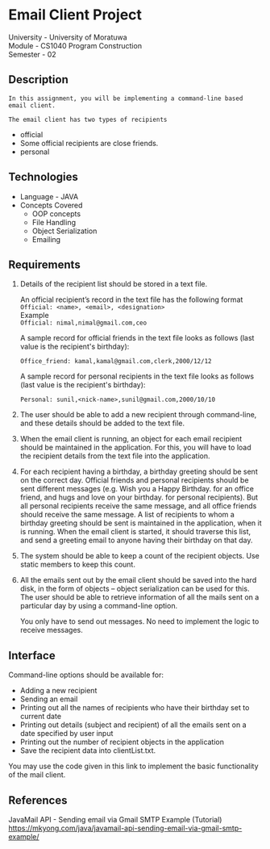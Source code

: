 # Email Client Project
University - University of Moratuwa  
Module - CS1040 Program Construction  
Semester - 02

## Description
    In this assignment, you will be implementing a command-line based email client.

    The email client has two types of recipients
* official
* Some official recipients are close friends.
* personal

## Technologies
* Language - JAVA
* Concepts Covered
  * OOP concepts
  * File Handling
  * Object Serialization
  * Emailing
  
## Requirements

1. Details of the recipient list should be stored in a text file.  

    An official recipient’s record in the text file has the following format  
    `Official: <name>, <email>, <designation>`  
    Example  
    `Official: nimal,nimal@gmail.com,ceo`

    A sample record for official friends in the text file looks as follows (last value is the recipient's birthday):

    `Office_friend: kamal,kamal@gmail.com,clerk,2000/12/12`

    A sample record for personal recipients in the text file looks as follows (last value is the recipient's birthday):

    `Personal: sunil,<nick-name>,sunil@gmail.com,2000/10/10`


2. The user should be able to add a new recipient through command-line, and these details should be added to the text file.

3. When the email client is running, an object for each email recipient should be maintained in the application. For this, you will have to load the recipient details from the text file into the application.   
4. For each recipient having a birthday, a birthday greeting should be sent on the correct day. Official friends and personal recipients should be sent different messages (e.g. Wish you a Happy Birthday. <your name> for an office friend, and hugs and love on your birthday. <your name> for personal recipients). But all personal recipients receive the same message, and all office friends should receive the same message.  A list of recipients to whom a birthday greeting should be sent is maintained in the application, when it is running. When the email client is started, it should traverse this list, and send a greeting email to anyone having their birthday on that day.

5. The system should be able to keep a count of the recipient objects. Use static members to keep this count.

6. All the emails sent out by the email client should be saved into the hard disk, in the form of objects – object serialization can be used for this. The user should be able to retrieve information of all the mails sent on a particular day by using a command-line option. 

    You only have to send out messages. No need to implement the logic to receive messages.

## Interface
Command-line options should be available for:

  * Adding a new recipient  
  * Sending an email  
  * Printing out all the names of recipients who have their birthday set to current date  
  * Printing out details (subject and recipient) of all the emails sent on a date specified by user input  
  * Printing out the number of recipient objects in the application  
  * Save the recipient data into clientList.txt.

You may use the code given in this link to implement the basic functionality of the mail client.  


## References
JavaMail API - Sending email via Gmail SMTP Example (Tutorial)
https://mkyong.com/java/javamail-api-sending-email-via-gmail-smtp-example/

